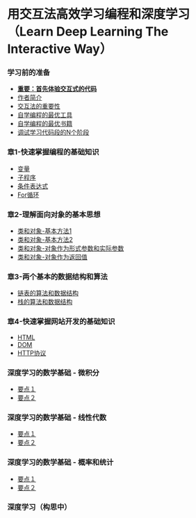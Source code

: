 # 用交互法高效学习编程和深度学习（Learn Deep Learning The Interactive Way）

### 学习前的准备

- [**重要：首先体验交互式的代码**]()
- [作者简介](/chapters/章0-学习前的准备/作者简介.md)
- [交互法的重要性]()
- [自学编程的最优工具](/chapters/章0-学习前的准备/自学编程的最优工具.md)
- [自学编程的最优书籍](/chapters/章0-学习前的准备/自学编程的最优书籍.md)
- [调试学习代码段的N个阶段](/chapters/章0-学习前的准备/调试学习代码段的N个阶段.md)

### 章1-快速掌握编程的基础知识

- [变量](/chapters/章1-快速掌握编程的基础知识/变量.md)
- [子程序](/chapters/章1-快速掌握编程的基础知识/子程序.md)
- [条件表达式](/chapters/章1-快速掌握编程的基础知识/条件表达式.md)
- [For循环](/chapters/章1-快速掌握编程的基础知识/For循环.md)

### 章2-理解面向对象的基本思想
- [类和对象-基本方法1](/chapters/章2-理解面向对象的基本思想/类和对象-基本方法1.md)
- [类和对象-基本方法2](/chapters/章2-理解面向对象的基本思想/类和对象-基本方法2.md)
- [类和对象-对象作为形式参数和实际参数](/chapters/章2-理解面向对象的基本思想/类和对象-对象作为形式参数和实际参数.md)
- [类和对象-对象作为返回值](/chapters/章2-理解面向对象的基本思想/类和对象-对象作为返回值.md)

### 章3-两个基本的数据结构和算法

- [链表的算法和数据结构]()
- [栈的算法和数据结构]()

### 章4-快速掌握网站开发的基础知识

- [HTML]()
- [DOM]()
- [HTTP协议]()

### 深度学习的数学基础 - 微积分

- [要点１]()
- [要点２]()

### 深度学习的数学基础 - 线性代数

- [要点１]()
- [要点２]()

### 深度学习的数学基础 - 概率和统计

- [要点１]()
- [要点２]()

### 深度学习（构思中）